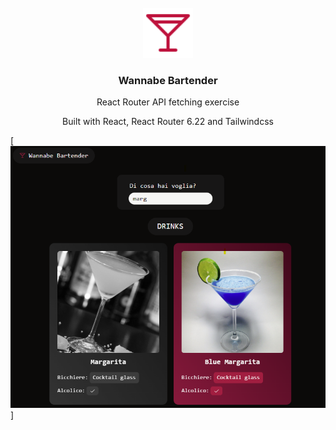<!-- PROJECT LOGO -->
<br />
<div align="center">
  <a href="https://github.com/angiejo21/wannabe-bartender">
    <img src="./public/logo.svg" alt="Logo" width="80" height="80">
  </a>

<h3 align="center">Wannabe Bartender</h3>

  <p align="center">
   React Router API fetching exercise
  </p>

   <p>Built with React, React Router 6.22 and Tailwindcss</p>

</div>

[![Product Name Screen Shot][product-screenshot]]

[product-screenshot]: ./screenshot.PNG
